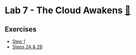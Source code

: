 # Lab 7 - The Cloud Awakens [:movie_camera:](https://brorlandi.github.io/StarWarsIntroCreator/#!/AKSqWOgu4ogXb0vvy4W5)

## Exercises

* [Step 1](/Lab_7/Lab7_Step_1.pdf)
* [Steps 2A & 2B](/Lab_7/Lab7_Steps_2A_and_B.pdf)
